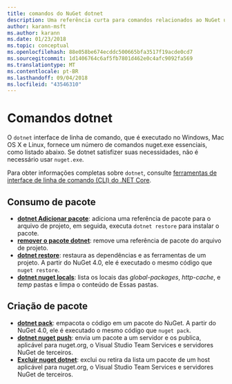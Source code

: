 ```yaml
---
title: comandos do NuGet dotnet
description: Uma referência curta para comandos relacionados ao NuGet usando a interface de linha de comando dotnet.
author: karann-msft
ms.author: karann
ms.date: 01/23/2018
ms.topic: conceptual
ms.openlocfilehash: 88e058be674ecddc500665bfa3517f19acde0cd7
ms.sourcegitcommit: 1d1406764c6af5fb7801d462e0c4afc9092fa569
ms.translationtype: MT
ms.contentlocale: pt-BR
ms.lasthandoff: 09/04/2018
ms.locfileid: "43546310"
---
```

# <a name="dotnet-commands"></a>Comandos dotnet

O `dotnet` interface de linha de comando, que é executado no Windows, Mac OS X e Linux, fornece um número de comandos nuget.exe essenciais, como listado abaixo. Se dotnet satisfizer suas necessidades, não é necessário usar `nuget.exe`.

Para obter informações completas sobre `dotnet`, consulte [ferramentas de interface de linha de comando (CLI) do .NET Core](/dotnet/core/tools/?tabs=netcore2x).

## <a name="package-consumption"></a>Consumo de pacote

- [**dotnet Adicionar pacote**](/dotnet/core/tools/dotnet-add-package): adiciona uma referência de pacote para o arquivo de projeto, em seguida, executa `dotnet restore` para instalar o pacote.
- [**remover o pacote dotnet**](/dotnet/core/tools/dotnet-remove-package): remove uma referência de pacote do arquivo de projeto.
- [**dotnet restore**](/dotnet/core/tools/dotnet-restore?tabs=netcore2x): restaura as dependências e as ferramentas de um projeto. A partir do NuGet 4.0, ele é executado o mesmo código que `nuget restore`.
- [**dotnet nuget locals**](/dotnet/core/tools/dotnet-nuget-locals): lista os locais das *global-packages*, *http-cache*, e *temp* pastas e limpa o conteúdo de Essas pastas.

## <a name="package-creation"></a>Criação de pacote

- [**dotnet pack**](/dotnet/core/tools/dotnet-pack?tabs=netcore2x): empacota o código em um pacote do NuGet. A partir do NuGet 4.0, ele é executado o mesmo código que `nuget pack`.
- [**dotnet nuget push**](/dotnet/core/tools/dotnet-nuget-push): envia um pacote a um servidor e os publica, aplicável para nuget.org, o Visual Studio Team Services e servidores NuGet de terceiros.
- [**Excluir nuget dotnet**](/dotnet/core/tools/dotnet-nuget-delete): exclui ou retira da lista um pacote de um host aplicável para nuget.org, o Visual Studio Team Services e servidores NuGet de terceiros.

